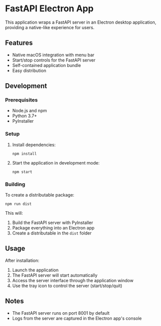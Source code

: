 # FastAPI Electron App

This application wraps a FastAPI server in an Electron desktop application, providing a native-like experience for users.

## Features

- Native macOS integration with menu bar
- Start/stop controls for the FastAPI server
- Self-contained application bundle
- Easy distribution

## Development

### Prerequisites

- Node.js and npm
- Python 3.7+
- PyInstaller

### Setup

1. Install dependencies:
   ```
   npm install
   ```

2. Start the application in development mode:
   ```
   npm start
   ```

### Building

To create a distributable package:

```
npm run dist
```

This will:
1. Build the FastAPI server with PyInstaller
2. Package everything into an Electron app
3. Create a distributable in the `dist` folder

## Usage

After installation:

1. Launch the application
2. The FastAPI server will start automatically
3. Access the server interface through the application window
4. Use the tray icon to control the server (start/stop/quit)

## Notes

- The FastAPI server runs on port 8001 by default
- Logs from the server are captured in the Electron app's console 